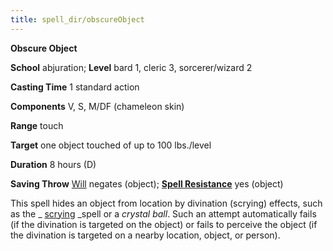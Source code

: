 ```yaml
---
title: spell_dir/obscureObject
---
```

 **Obscure Object**

**School** abjuration; **Level** bard 1, cleric 3, sorcerer/wizard 2

**Casting Time** 1 standard action

**Components** V, S, M/DF (chameleon skin)

**Range** touch

**Target** one object touched of up to 100 lbs./level

**Duration** 8 hours (D)

**Saving Throw** [Will](../combat#_will) negates (object); **[Spell Resistance](../glossary#_spell-resistance)** yes (object)

This spell hides an object from location by divination (scrying) effects, such as the _ [scrying](scrying#_scrying) _spell or a _crystal ball_. Such an attempt automatically fails (if the divination is targeted on the object) or fails to perceive the object (if the divination is targeted on a nearby location, object, or person).


